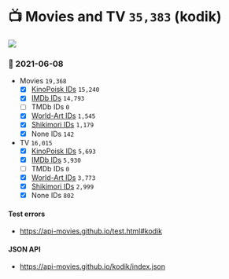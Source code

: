 # :tv: Movies and TV `35,383` (kodik)

<a href="https://API-Movies.github.io"><img src="https://API-Movies.github.io/banner.png?cache"></a>

### :date: 2021-06-08
- Movies `19,368`
  - [x] <a href="https://API-Movies.github.io/kodik/movie_kinopoisk_ids.json">KinoPoisk IDs</a> `15,240`
  - [x] <a href="https://API-Movies.github.io/kodik/movie_imdb_ids.json">IMDb IDs</a> `14,793`
  - [ ] TMDb IDs `0`
  - [x] <a href="https://API-Movies.github.io/kodik/movie_world_art_ids.json">World-Art IDs</a> `1,545`
  - [x] <a href="https://API-Movies.github.io/kodik/movie_shikimori_ids.json">Shikimori IDs</a> `1,179`
  - [x] None IDs `142`
- TV `16,015`
  - [x] <a href="https://API-Movies.github.io/kodik/tv_kinopoisk_ids.json">KinoPoisk IDs</a> `5,693`
  - [x] <a href="https://API-Movies.github.io/kodik/tv_imdb_ids.json">IMDb IDs</a> `5,930`
  - [ ] TMDb IDs `0`
  - [x] <a href="https://API-Movies.github.io/kodik/tv_world_art_ids.json">World-Art IDs</a> `3,773`
  - [x] <a href="https://API-Movies.github.io/kodik/tv_shikimori_ids.json">Shikimori IDs</a> `2,999`
  - [x] None IDs `802`
#### Test errors
- <a href='https://api-movies.github.io/test.html#kodik'>https://api-movies.github.io/test.html#kodik</a>
#### JSON API
- <a href='https://api-movies.github.io/kodik/index.json'>https://api-movies.github.io/kodik/index.json</a>
